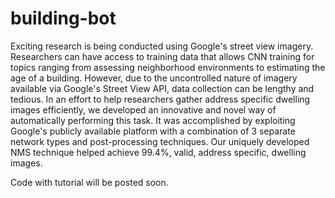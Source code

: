 # building-bot
Exciting research is being conducted using Google's street view imagery. Researchers can have access to training data that allows CNN training for topics ranging from assessing neighborhood environments to estimating the age of a building. However, due to the uncontrolled nature of imagery available via Google's Street View API, data collection can be lengthy and tedious. In an effort to help researchers gather address specific dwelling images efficiently, we developed an innovative and novel way of automatically performing this task. It was accomplished by exploiting Google's publicly available platform with a combination of 3 separate network types and post-processing techniques. Our uniquely developed NMS technique helped achieve 99.4\%, valid, address specific, dwelling images.

Code with tutorial will be posted soon.
